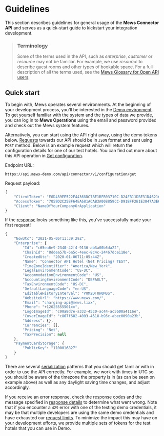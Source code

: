 # Guidelines

This section describes guidelines for general usage of the __Mews Connector API__ and serves as a quick-start guide to kickstart your integration development.

> ### Terminology
> Some of the terms used in the API, such as *enterprise*, *customer* or *resource* may not be familiar.
> For example, we use *resource* to describe guest rooms and other types of bookable space.
> For a full description of all the terms used, see the [Mews Glossary for Open API users](https://help.mews.com/s/article/Mews-Glossary-for-Open-API-users?language=en_US).

## Quick start

To begin with, Mews operates several environments. At the beginning of your development process, you'll be interested in the [Demo environment](environments.md#demo-environment).
To get yourself familiar with the system and the types of data we provide, you can log in to __Mews Operations__ using the email and password provided and check out the Mews system features.

Alternatively, you can start using the API right away, using the demo tokens below. [Requests](requests.md) towards our API should be in `JSON` format and sent using `POST` method.
Below is an example request which will return the configuration details for one of our test hotels.
You can find out more about this API operation in [Get configuration](../operations/configuration.md#get-configuration).

Endpoint URL:

`https://api.mews-demo.com/api/connector/v1/configuration/get`

Request payload:
```javascript
{
    "ClientToken": "E0D439EE522F44368DC78E1BFB03710C-D24FB11DBE31D4621C4817E028D9E1D",
    "AccessToken": "7059D2C25BF64EA681ACAB3A00B859CC-D91BFF2B1E3047A3E0DEC1D57BE1382",
    "Client": "NameOfYourCompanyOrApplication"
}
```

If the [response](responses.md) looks something like this, you've successfully made your first request!
```javascript
{
    "NowUtc": "2021-05-05T11:39:29Z",
    "Enterprise": {
        "Id": "c65ea6e9-2340-42f4-9136-ab3a00b6da22",
        "ChainId": "8ddea57b-6a5c-4eec-8c4c-24467dce118e",
        "CreatedUtc": "2020-01-06T11:05:44Z",
        "Name": "Connector API Hotel (Net Pricing) TEST",
        "TimeZoneIdentifier": "America/New_York",
        "LegalEnvironmentCode": "US-DC",
        "AccommodationEnvironmentCode": "US",
        "AccountingEnvironmentCode": "DEFAULT",
        "TaxEnvironmentCode": "US-DC",
        "DefaultLanguageCode": "en-US",
        "EditableHistoryInterval": "P0M2DT0H0M0S",
        "WebsiteUrl": "https://www.mews.com/",
        "Email": "charging-api@mews.lixx",
        "Phone": "+12025555501xx",
        "LogoImageId": "c90a8d7e-a332-45c0-ac44-ac5600a4116e",
        "CoverImageId": "c867f682-4003-4518-b96c-abec0090a23b",
        "Address": {},
        "Currencies": [],
        "Pricing": "Net",
        "TaxPrecision": null
    },
    "PaymentCardStorage": {
        "PublicKey": "1100016827"
    }
}
```

There are several [serialization](serialization.md) patterns that you should get familiar with in order to use the API correctly. For example, we work with times in UTC so you should be aware of the timezone the property is in (as can be seen on example above) as well as any daylight saving time changes, and adjust accordingly.

If you receive an error response, check the [response codes](responses.md#response-codes) and the message specified in [response details](responses.md#response-details) to determine what went wrong.
Note that if you encounter a `429` error with one of the testing demo credentials, it may be that multiple developers are using the same demo credentials and have exhausted our [request limits](requests.md#request-limits).
To minimize the impact this may have on your development efforts, we provide multiple sets of tokens for the test hotels that you can use in Demo. 
